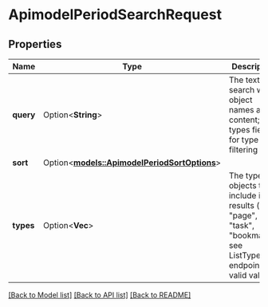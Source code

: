 # ApimodelPeriodSearchRequest

## Properties

Name | Type | Description | Notes
------------ | ------------- | ------------- | -------------
**query** | Option<**String**> | The text to search within object names and content; use types field for type filtering | [optional]
**sort** | Option<[**models::ApimodelPeriodSortOptions**](apimodel.SortOptions.md)> |  | [optional]
**types** | Option<**Vec<String>**> | The types of objects to include in results (e.g., \"page\", \"task\", \"bookmark\"); see ListTypes endpoint for valid values | [optional]

[[Back to Model list]](../README.md#documentation-for-models) [[Back to API list]](../README.md#documentation-for-api-endpoints) [[Back to README]](../README.md)


